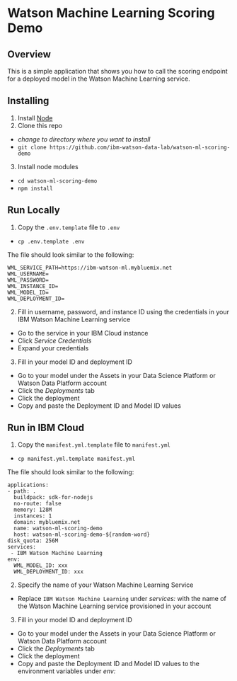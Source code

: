 # Watson Machine Learning Scoring Demo

## Overview

This is a simple application that shows you how to call the scoring endpoint for a deployed model in the Watson Machine Learning service.

## Installing

1. Install [Node](https://nodejs.org)
2. Clone this repo
  - *change to directory where you want to install*
  - `git clone https://github.com/ibm-watson-data-lab/watson-ml-scoring-demo`
3. Install node modules
  - `cd watson-ml-scoring-demo`
  - `npm install`

## Run Locally

1. Copy the `.env.template` file to `.env`
  - `cp .env.template .env`
  
The file should look similar to the following:

```
WML_SERVICE_PATH=https://ibm-watson-ml.mybluemix.net
WML_USERNAME=
WML_PASSWORD=
WML_INSTANCE_ID=
WML_MODEL_ID=
WML_DEPLOYMENT_ID=
```

2. Fill in username, password, and instance ID using the credentials in your IBM Watson Machine Learning service
  - Go to the service in your IBM Cloud instance
  - Click _Service Credentials_
  - Expand your credentials

3. Fill in your model ID and deployment ID
  - Go to your model under the Assets in your Data Science Platform or Watson Data Platform account
  - Click the _Deployments_ tab
  - Click the deployment
  - Copy and paste the Deployment ID and Model ID values

## Run in IBM Cloud

1. Copy the `manifest.yml.template` file to `manifest.yml`
  - `cp manifest.yml.template manifest.yml`

The file should look similar to the following:

```
applications:
- path: .
  buildpack: sdk-for-nodejs
  no-route: false
  memory: 128M
  instances: 1
  domain: mybluemix.net
  name: watson-ml-scoring-demo
  host: watson-ml-scoring-demo-${random-word}
disk_quota: 256M
services:
 - IBM Watson Machine Learning
env:
  WML_MODEL_ID: xxx
  WML_DEPLOYMENT_ID: xxx
```

2. Specify the name of your Watson Machine Learning Service
  - Replace `IBM Watson Machine Learning` under *services:* with the name of the Watson Machine Learning service provisioned in your account

3. Fill in your model ID and deployment ID
  - Go to your model under the Assets in your Data Science Platform or Watson Data Platform account
  - Click the _Deployments_ tab
  - Click the deployment
  - Copy and paste the Deployment ID and Model ID values to the environment variables under *env:*


